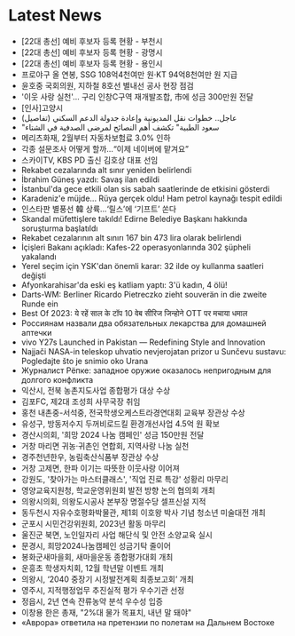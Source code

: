# Latest News
-  [22대 총선] 예비 후보자 등록 현황 - 부천시
-  [22대 총선] 예비 후보자 등록 현황 - 광명시
-  [22대 총선] 예비 후보자 등록 현황 - 용인시
-  프로야구 올 연봉, SSG 108억4천여만 원·KT 94억8천여만 원 지급
-  윤호중 국회의원, 지하철 8호선 별내선 공사 현장 점검
-  '이웃 사랑 실천'… 구리 인창C구역 재개발조합, 市에 성금 300만원 전달
-  [인사]고양시
-  عاجل.. خطوات نقل المديونية وإعادة جدولة الدعم السكني (تفاصيل)
-  "سعود الطبية" تكشف أهم النصائح لمرضى الصدفية في الشتاء
-  메리츠화재, 2월부터 자동차보험료 3.0% 인하
-  각종 설문조사 어떻게 할까…“이제 네이버에 맡겨요”
-  스카이TV, KBS PD 출신 김호상 대표 선임
-  Rekabet cezalarında alt sınır yeniden belirlendi
-  İbrahim Güneş yazdı: Savaş ilan edildi
-  İstanbul'da gece etkili olan sis sabah saatlerinde de etkisini gösterdi
-  Karadeniz'e müjde... Rüya gerçek oldu! Ham petrol kaynağı tespit edildi
-  인스타판 별풍선 韓 상륙…‘릴스’에 ‘기프트’ 쏜다
-  Skandal müfettişlere takıldı! Edirne Belediye Başkanı hakkında soruşturma başlatıldı
-  Rekabet cezalarının alt sınırı 167 bin 473 lira olarak belirlendi
-  İçişleri Bakanı açıkladı: Kafes-22 operasyonlarında 302 şüpheli yakalandı
-  Yerel seçim için YSK'dan önemli karar: 32 ilde oy kullanma saatleri değişti
-  Afyonkarahisar'da eski eş katliam yaptı: 3'ü kadın, 4 ölü!
-  Darts-WM: Berliner Ricardo Pietreczko zieht souverän in die zweite Runde ein
-  Best Of 2023: ये रहें साल के टॉप 10 वेब सीरिज जिन्होने OTT पर मचाया धमाल
-  Россиянам назвали два обязательных лекарства для домашней аптечки
-  vivo Y27s Launched in Pakistan — Redefining Style and Innovation
-  Najjači NASA-in teleskop uhvatio nevjerojatan prizor u Sunčevu sustavu: Pogledajte što je snimio oko Urana
-  Журналист Рёпке: западное оружие оказалось непригодным для долгого конфликта
-  익산시, 전북 농촌지도사업 종합평가 대상 수상
-  김포FC, 제2대 조성희 사무국장 취임
-  홍천 내촌중-서석중, 전국학생오케스트라경연대회 교육부 장관상 수상
-  유성구, 방동저수지 두꺼비로드킬 환경개선사업 4.5억 원 확보
-  경산시의회, '희망 2024 나눔 캠페인' 성금 150만원 전달
-  거창 마리면 귀농·귀촌인 연합회, 지역사랑 나눔 실천
-  경주천년한우, 농림축산식품부 장관상 수상
-  거창 고제면, 한파 이기는 따뜻한 이웃사랑 이어져
-  강원도, '찾아가는 마스터클래스', '직업 진로 특강' 성황리 마무리
-  영양교육지원청, 학교운영위원회 발전 방향 논의 협의회 개최
-  의왕시의회, 의왕도시공사 본부장 명절수당 셀프신설 지적
-  동두천시 자유수호평화박물관, 제1회 이호왕 박사 기념 청소년 미술대전 개최
-  군포시 시민건강위원회, 2023년 활동 마무리
-  울진군 북면, 노인일자리 사업 해단식 및 안전 소양교육 실시
-  문경시, 희망2024나눔캠페인 성금기탁 줄이어
-  봉화군새마을회, 새마을운동 종합평가대회 개최
-  운흥초 학생자치회, 12월 학년말 이벤트 개최
-  의왕시, ‘2040 중장기 시정발전계획 최종보고회’ 개최
-  영주시, 지적행정업무 추진실적 평가 우수기관 선정
-  정읍시, 2년 연속 잔류농약 분석 우수성 입증
-  이창용 한은 총재, "2%대 물가 목표치, 내년 말 돼야"
-  «Аврора» ответила на претензии по полетам на Дальнем Востоке
